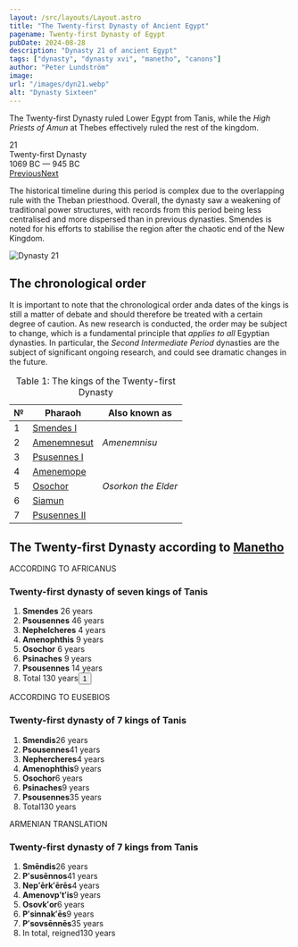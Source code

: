 ```yaml
---
layout: /src/layouts/Layout.astro
title: "The Twenty-first Dynasty of Ancient Egypt"
pagename: Twenty-first Dynasty of Egypt
pubDate: 2024-08-28
description: "Dynasty 21 of ancient Egypt"
tags: ["dynasty", "dynasty xvi", "manetho", "canons"]
author: "Peter Lundström"
image:
url: "/images/dyn21.webp"
alt: "Dynasty Sixteen"
---
```


<p class="lead">
The Twenty-first Dynasty ruled Lower Egypt from Tanis, while the <i>High Priests of Amun</i> at Thebes effectively ruled the rest of the kingdom.
</p>
<div class="dynruta float-right ml-4 mb-3 mt-4">
	<div class="flex flex-col justify-center items-center [text-shadow:_0_1px_0_rgb(255_255_255_/_20%)]">
		<div class="text-9xl font-bold [text-shadow:_0_1px_0_rgb(255_255_255_/_40%)]">21</div>
		<div>Twenty-first Dynasty</div>
		<div>1069 BC &mdash; 945 BC</div>
		<div class="w-full flex justify-between"><a href="/dynasty/20">Previous</a><a href="/dynasty/22">Next</a></div>
	</div>
</div>
<p>The historical timeline during this period is complex due to the overlapping rule with the Theban priesthood. Overall, the dynasty saw a weakening of traditional power structures, with records from this period being less centralised and more dispersed than in previous dynasties. Smendes is noted for his efforts to stabilise the region after the chaotic end of the New Kingdom.</p>

<img class="w-full rounded-sm sm:rounded-xl my-10" src="/images/dyn21.webp" alt="Dynasty 21">
<h2>The chronological order</h2>
<p>
It is important to note that the chronological order anda dates of the kings is still a matter of debate and should therefore be treated with a certain degree of caution. As new research is conducted, the order may be subject to change, which is a fundamental principle that <i>applies to all</i> Egyptian dynasties. In particular, the <i>Second Intermediate Period</i> dynasties are the subject of significant ongoing research, and could see dramatic changes in the future.
</p>
<table>
	<caption class="py-2 text-sm">Table 1: The kings of the Twenty-first Dynasty</caption>
	<thead>
		<tr>
			<th scope="col" class="w-5 text-center">№</th>
			<th scope="col" class="pl-3">Pharaoh</th>
			<th scope="col" class="pl-3">Also known as</th>
		</tr>
	</thead>
	<tbody>
<tr><td>1</td><td><a href="/pharaohs/Smendes-I">Smendes I</a></td><td></td></tr>
<tr><td>2</td><td><a href="/pharaohs/Amenemnesut">Amenemnesut</a></td><td><em>Amenemnisu</em></td></tr>
<tr><td>3</td><td><a href="/pharaohs/Psusennes-I">Psusennes I</a></td><td></td></tr>
<tr><td>4</td><td><a href="/pharaohs/Amenemope">Amenemope</a></td><td></td></tr>
<tr><td>5</td><td><a href="/pharaohs/Osochor">Osochor</a></td><td><em>Osorkon the Elder</em></td></tr>
<tr><td>6</td><td><a href="/pharaohs/Siamun">Siamun</a></td><td></td></tr>
<tr><td>7</td><td><a href="/pharaohs/Psusennes-II">Psusennes II</a></td><td></td></tr>
	</tbody>
</table>

<h2 class="mt-10 pb-6 text-wrap">The Twenty-first Dynasty according to <a href="/authors">Manetho</a></h2>

<div class="dynasty">
	<div class="w-full">
		<div class="according">ACCORDING TO AFRICANUS</div>
		<h3>Twenty-first dynasty of seven kings of Tanis</h3>
		<ol class="farao">
			<li><b>Smendes</b> <span class="y">26 years</span></li>
			<li><b>Psousennes</b> <span class="y">46 years</span></li>
			<li><b>Nephelcheres</b> <span class="y">4 years</span></li>
			<li><b>Amenophthis</b> <span class="y">9 years</span></li>
			<li><b>Osochor</b> <span class="y">6 years</span></li>
			<li><b>Psinaches</b> <span class="y">9 years</span></li>
			<li><b>Psousennes</b> <span class="y">14 years</span></li>
			<li class="total">Total <span class="y">130 years<button popovertarget="pop01">1</button></span></li>
		</ol>
	</div>
	<div class="w-full">
		<div class="according">ACCORDING TO EUSEBIOS</div>
		<h3>Twenty-first dynasty of 7 kings of Tanis</h3>
		<ol class="farao">
			<li><b>Smendis</b><span class="y">26 years</span></li>
			<li><b>Psousennes</b><span class="y">41 years</span></li>
			<li><b>Nephercheres</b><span class="y">4 years</span></li>
			<li><b>Amenophthis</b><span class="y">9 years</span></li>
			<li><b>Osochor</b><span class="y">6 years</span></li>
			<li><b>Psinaches</b><span class="y">9 years</span></li>
			<li><b>Psousennes</b><span class="y">35 years</span></li>
			<li class="total">Total<span class="y">130 years</span></li>
		</ol>
	</div>
	<div class="w-full">
		<div class="according">ARMENIAN TRANSLATION</div>
		<h3>Twenty-first dynasty of 7 kings from Tanis</h3>
		<ol class="farao">
			<li><b lang="xcl">Smēndis</b><span class="y">26 years</span></li>
			<li><b lang="xcl">Pʻsusēnnos</b><span class="y">41 years</span></li>
			<li><b lang="xcl">Nepʻērkʻērēs</b><span class="y">4 years</span></li>
			<li><b lang="xcl">Amenovpʻtʻis</b><span class="y">9 years</span></li>
			<li><b lang="xcl">Osovkʻor</b><span class="y">6 years</span></li>
			<li><b lang="xcl">Pʻsinnakʻēs</b><span class="y">9 years</span></li>
			<li><b lang="xcl">Pʻsovsēnnēs</b><span class="y">35 years</span></li>
			<li class="total">In total, reigned<span class="y">130 years</span></li>
		</ol>
	</div>
</div>

<div id="pop01" popover><p>1</p> The sum of the individual items is 114 years.</div>
